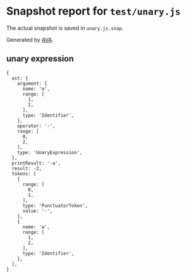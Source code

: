 # Snapshot report for `test/unary.js`

The actual snapshot is saved in `unary.js.snap`.

Generated by [AVA](https://ava.li).

## unary expression

    {
      ast: {
        argument: {
          name: 'a',
          range: [
            1,
            2,
          ],
          type: 'Identifier',
        },
        operator: '-',
        range: [
          0,
          2,
        ],
        type: 'UnaryExpression',
      },
      printResult: '-a',
      result: -2,
      tokens: [
        {
          range: [
            0,
            1,
          ],
          type: 'PunctuatorToken',
          value: '-',
        },
        {
          name: 'a',
          range: [
            1,
            2,
          ],
          type: 'Identifier',
        },
      ],
    }
